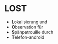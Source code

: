 LOST
====

- **L**okalisierung und
- **O**bservation für
- **S**pähpatrouille durch
- **T**elefon-android
